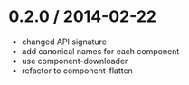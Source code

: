 
0.2.0 / 2014-02-22
==================

- changed API signature
- add canonical names for each component
- use component-downloader
- refactor to component-flatten
